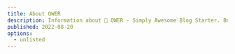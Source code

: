 ```yaml
---
title: About QWER
description: Information about 🚀 QWER - Simply Awesome Blog Starter. Built using Svelte with ❤
published: 2022-08-20
options:
  - unlisted
---
```


<script lang="ts>
  import QWER_COVER from '$assets/qwer.webp';
</script>

<ImgZ src={QWER_COVER} alt="QWER cover" />

## 🎉 QWER

[QWER](https://github.com/kwchang0831/svelte-QWER) is inspired by [Urara](https://github.com/importantimport/urara), but [QWER](https://github.com/kwchang0831/svelte-QWER) was built with different approach. You can still check [my previous blog](http://urara.kwchang0831.dev/) that was built by [Urara](https://github.com/importantimport/urara).

It took me about a month or two of my leisure time to develope [QWER](https://github.com/kwchang0831/svelte-QWER). It is also my first [Svelte](https://svelte.dev/) project. I learned Svelte while doing devlopment.

## ✨ Features

- Out-of-the-box support of Atom feed, Sitemap, PWA.

- Outstanding site performace and SEO support.

- Folder-based organization of blogging.

- Bult-in images pre-process. Auto-generate different resolutions / format images to accommodate Mobile / Tablet / PC audiences for balance of speed and visual quality.

- Support [Giscus](https://github.com/giscus/giscus) - a comments system powerd by Github Discussions.

- Support [Umami](https://github.com/umami-software/umami) - a simple, fast, privacy-focused alternative to Google Analytics.

- Utlize [UnoCSS](https://github.com/unocss/unocss) - the instant on-demand atomic CSS engine.

- Utlize [Marked](https://github.com/markedjs/marked) for markdown preprocessor.

- Utlize [PrimeJS](https://prismjs.com/) for syntax highlighting.

## 🚧 Current State

[QWER](https://github.com/kwchang0831/svelte-QWER) is currently at pre-alpha stage. I used just-make-it-to-work approach, so many of the code are NOT optimized at all, and could be ugly.

## 👍 END

Thanks so much for interesting in [QWER](https://github.com/kwchang0831/svelte-QWER). Please try it out and let me know what you think 😊.
